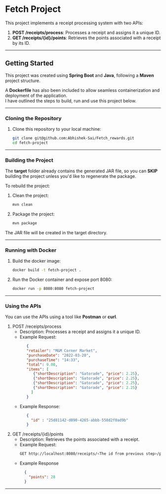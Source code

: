 # Fetch Project

This project implements a receipt processing system with two APIs:
1. **POST /receipts/process**: Processes a receipt and assigns it a unique ID.
2. **GET /receipts/{id}/points**: Retrieves the points associated with a receipt by its ID.

---

## Getting Started

This project was created using **Spring Boot** and **Java**, following a **Maven** project structure.

A **Dockerfile** has also been included to allow seamless containerization and deployment of the application. 
<br>
I have outlined the steps to build, run and use this project below.

---
### Cloning the Repository

1. Clone this repository to your local machine:
   ```bash
   git clone git@github.com:Abhishek-Sai/Fetch_rewards.git
   cd fetch-project
   
---

### Building the Project

The **target** folder already contains the generated JAR file, so you can **SKIP** building the project unless you'd like to regenerate the package.

To rebuild the project: 
1. Clean the project:
   ```bash
   mvn clean
   
2. Package the project:
   ```bash
   mvn package

The JAR file will be created in the target directory.

---

### Running with Docker

1. Build the docker image:
   ```bash
   docker build -t fetch-project .

2. Run the Docker container and expose port 8080:
   ```bash
   docker run -p 8080:8080 fetch-project
   
---

### Using the APIs

You can use the APIs using a tool like **Postman** or **curl**.

1. POST /receipts/process
   - Description: Processes a receipt and assigns it a unique ID.
   - Example Request:
     ```json
        {
        "retailer": "M&M Corner Market",
        "purchaseDate": "2022-03-20",
        "purchaseTime": "14:33",
        "total": 9.00,
        "items": [
           {"shortDescription": "Gatorade", "price": 2.25},
           {"shortDescription": "Gatorade", "price": 2.25},
           {"shortDescription": "Gatorade", "price": 2.25},
           {"shortDescription": "Gatorade", "price": 2.25}
          ]
        }
   - Example Response:
     ```json
        {
          "id" : "25d81142-d090-4265-abbb-558d2f0ad9b"
        }

2. GET /receipts/{id}/points
   - Description: Retrieves the points associated with a receipt.
   - Example Request:
     ```bash
     GET http://localhost:8080/receipts/<The id from previous step>/points
   - Example Response
     ```json
       {
         "points": 28
       }
     
---

     
